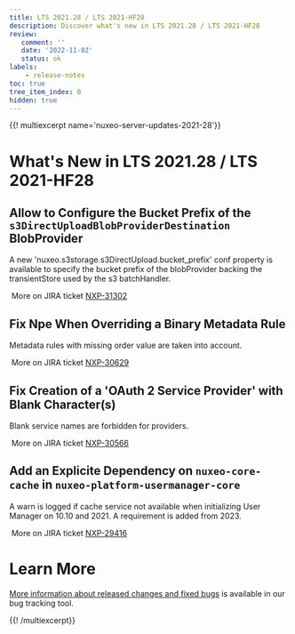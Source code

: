 ```yaml
---
title: LTS 2021.28 / LTS 2021-HF28
description: Discover what's new in LTS 2021.28 / LTS 2021-HF28
review:
   comment: ''
   date: '2022-11-02'
   status: ok
labels:
    - release-notes
toc: true
tree_item_index: 0
hidden: true
---
```


{{! multiexcerpt name='nuxeo-server-updates-2021-28'}}
# What's New in LTS 2021.28 / LTS 2021-HF28

## Allow to Configure the Bucket Prefix of the `s3DirectUploadBlobProviderDestination` BlobProvider

A new 'nuxeo.s3storage.s3DirectUpload.bucket_prefix' conf property is available to specify the bucket prefix of the blobProvider backing the transientStore used by the s3 batchHandler. 

<i class="fa fa-long-arrow-right" aria-hidden="true"></i>&nbsp;More on JIRA ticket [NXP-31302](https://jira.nuxeo.com/browse/NXP-31302)

## Fix Npe When Overriding a Binary Metadata Rule

Metadata rules with missing order value are taken into account.

<i class="fa fa-long-arrow-right" aria-hidden="true"></i>&nbsp;More on JIRA ticket [NXP-30629](https://jira.nuxeo.com/browse/NXP-30629)

## Fix Creation of a 'OAuth 2 Service Provider' with Blank Character(s)

Blank service names are forbidden for providers.

<i class="fa fa-long-arrow-right" aria-hidden="true"></i>&nbsp;More on JIRA ticket [NXP-30566](https://jira.nuxeo.com/browse/NXP-30566)

## Add an Explicite Dependency on `nuxeo-core-cache` in `nuxeo-platform-usermanager-core`

A warn is logged if cache service not available when initializing User Manager on 10.10 and 2021. A requirement is added from 2023.

<i class="fa fa-long-arrow-right" aria-hidden="true"></i>&nbsp;More on JIRA ticket [NXP-29416](https://jira.nuxeo.com/browse/NXP-29416)

# Learn More

[More information about released changes and fixed bugs](https://jira.nuxeo.com/secure/ReleaseNote.jspa?projectId=10011&version=21848) is available in our bug tracking tool.

{{! /multiexcerpt}}
